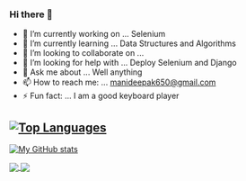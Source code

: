 ### Hi there 👋


<!-- **Mani5871/Mani5871** is a ✨ _special_ ✨ repository because its `README.md` (this file) appears on your GitHub profile. -->
- 🔭 I’m currently working on ... Selenium
- 🌱 I’m currently learning ... Data Structures and Algorithms
- 👯 I’m looking to collaborate on ...
- 🤔 I’m looking for help with ... Deploy Selenium and Django
- 💬 Ask me about ... Well anything
- 📫 How to reach me: ... manideepak650@gmail.com
- ⚡ Fun fact: ... I am a good keyboard player

 
[![Top Languages](https://github-readme-stats.vercel.app/api/top-langs/?username=Mani5871)](https://github.com/anuraghazra/github-readme-stats)
---
<a href = "(https://github-readme-stats.vercel.app/api/top-langs/?username=Mani5871)](https://github.com/anuraghazra/github-readme-stats)">
 

![My GitHub stats](https://github-readme-stats.vercel.app/api?username=Mani5871&show_icons=true&theme=dark)

<a href="https://github.com/Mani5871/Striver">
   <img align="center" src="https://github-readme-stats.vercel.app/api/pin/?username=Mani5871&repo=Striver" />
</a>

<a href="https://github.com/Mani5871/Text_to_Speech">
  <img align="center" src="https://github-readme-stats.vercel.app/api/pin/?username=Mani5871&repo=Text_to_Speech" />
</a>



